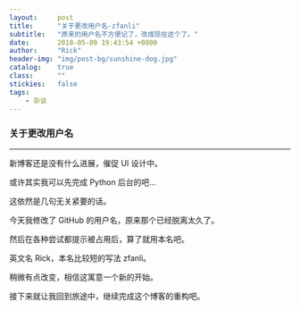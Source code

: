 ```yaml
---
layout:     post
title:      "关于更改用户名-zfanli"
subtitle:   "原来的用户名不方便记了，改成现在这个了。"
date:       2018-05-09 19:43:54 +0800
author:     "Rick"
header-img: "img/post-bg/sunshine-dog.jpg"
catalog:    true
class:      ""
stickies:   false
tags:
    - 杂谈
---
```


### 关于更改用户名
***

新博客还是没有什么进展，催促 UI 设计中。

或许其实我可以先完成 Python 后台的吧...

这依然是几句无关紧要的话。

今天我修改了 GitHub 的用户名，原来那个已经脱离太久了。

然后在各种尝试都提示被占用后，算了就用本名吧。

英文名 Rick，本名比较短的写法 zfanli。

稍微有点改变，相信这寓意一个新的开始。

接下来就让我回到旅途中，继续完成这个博客的重构吧。
